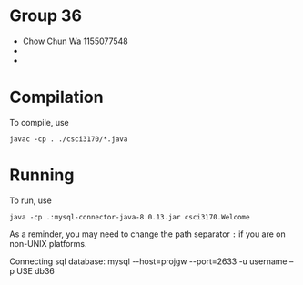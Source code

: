 # Group 36
* Chow Chun Wa 1155077548
*
*


# Compilation

To compile, use

    javac -cp . ./csci3170/*.java

# Running

To run, use

    java -cp .:mysql-connector-java-8.0.13.jar csci3170.Welcome

As a reminder, you may need to change the path separator ```:``` if you are on non-UNIX platforms.

Connecting sql database:
mysql --host=projgw --port=2633 -u username –p
USE db36
